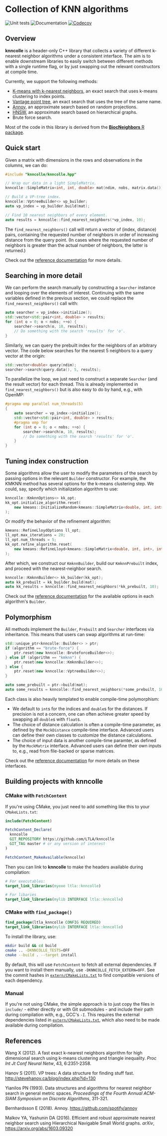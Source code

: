 # Collection of KNN algorithms

![Unit tests](https://github.com/LTLA/knncolle/actions/workflows/run-tests.yaml/badge.svg)
![Documentation](https://github.com/LTLA/knncolle/actions/workflows/doxygenate.yaml/badge.svg)
[![Codecov](https://codecov.io/gh/LTLA/knncolle/branch/master/graph/badge.svg?token=PPKVZ1QEXR)](https://codecov.io/gh/LTLA/knncolle)

## Overview

**knncolle** is a header-only C++ library that collects a variety of different k-nearest neighbor algorithms under a consistent interface.
The aim is to enable downstream libraries to easily switch between different methods with a single runtime flag,
or by just swapping out the relevant constructors at compile time.

Currently, we support the following methods:

- [K-means with k-nearest neighbors](https://pubmed.ncbi.nlm.nih.gov/22247818/), an exact search that uses k-means clustering to index points.
- [Vantage point tree](http://stevehanov.ca/blog/?id=130), an exact search that uses the tree of the same name.
- [Annoy](https://github.com/spotify/annoy/), an approximate search based on random projections.
- [HNSW](https://github.com/nmslib/hnswlib/), an approximate search based on hierarchical graphs.
- Brute force search.

Most of the code in this library is derived from the [**BiocNeighbors** R package](https://bioconductor.org/packages/release/bioc/html/BiocNeighbors.html).

## Quick start

Given a matrix with dimensions in the rows and observations in the columns, we can do:

```cpp
#include "knncolle/knncolle.hpp"

// Wrap our data in a light SimpleMatrix.
knncolle::SimpleMatrix<int, int, double> mat(ndim, nobs, matrix.data());

// Build a VP-tree index. 
knncolle::VptreeBuilder<> vp_builder;
auto vp_index = vp_builder.build(mat);

// Find 10 nearest neighbors of every element.
auto results = knncolle::find_nearest_neighbors(*vp_index, 10); 
```

The `find_nearest_neighbors()` call will return a vector of (index, distance) pairs,
containing the requested number of neighbors in order of increasing distance from the query point.
(In cases where the requested number of neighbors is greater than the actual number of neighbors, the latter is returned.)

Check out the [reference documentation](https://ltla.github.io/knncolle/) for more details.

## Searching in more detail

We can perform the search manually by constructing a `Searcher` instance and looping over the elements of interest.
Continuing with the same variables defined in the previous section, we could replace the `find_nearest_neighbors()` call with:

```cpp
auto searcher = vp_index->initialize();
std::vector<std::pair<int, double> > results;
for (int o = 0; o < nobs; ++o) {
    searcher->search(o, 10, results);
    // Do something with the search 'results' for 'o'.
}
```

Similarly, we can query the prebuilt index for the neighbors of an arbitrary vector.
The code below searches for the nearest 5 neighbors to a query vector at the origin:

```cpp
std::vector<double> query(ndim);
searcher->search(query.data(), 5, results);
```

To parallelize the loop, we just need to construct a separate `Searcher` (and the result vector) for each thread.
This is already implemented in `find_nearest_neighbors()` but is also easy to do by hand, e.g., with OpenMP:

```cpp
#pragma omp parallel num_threads(5)
{
    auto searcher = vp_index->initialize();
    std::vector<std::pair<int, double> > results;
    #pragma omp for
    for (int o = 0; o < nobs; ++o) {
        searcher->search(o, 10, results);
        // Do something with the search 'results' for 'o'.
    }
}
```

## Tuning index construction

Some algorithms allow the user to modify the parameters of the search by passing options in the relevant `Builder` constructor.
For example, the KMKNN method has several options for the k-means clustering step.
We could, say, specify which initialization algorithm to use:

```cpp
knncolle::KmknnOptions<> kk_opt;
kk_opt.initialize_algorithm.reset(
    new kmeans::InitializeRandom<kmeans::SimpleMatrix<double, int, int>, int, double>
);
```

Or modify the behavior of the refinement algorithm:

```cpp
kmeans::RefineLloydOptions ll_opt;
ll_opt.max_iterations = 20;
ll_opt.num_threads = 5;
kk_opt.refine_algorithm.reset(
    new kmeans::RefineLloyd<kmeans::SimpleMatrix<double, int, int>, int, double>(ll_opt)
);
```

After which, we construct our `KmknnBuilder`, build our `KmknnPrebuilt` index, and proceed with the nearest-neighbor search.

```cpp
knncolle::KmknnBuilder<> kk_builder(kk_opt);
auto kk_prebuilt = kk_builder.build(mat);
auto kk_results = knncolle::find_nearest_neighbors(*kk_prebuilt, 10); 
```

Check out the [reference documentation](https://ltla.github.io/knncolle/) for the available options in each algorithm's `Builder`.

## Polymorphism

All methods implement the `Builder`, `Prebuilt` and `Searcher` interfaces via inheritance.
This means that users can swap algorithms at run-time:

```cpp
std::unique_ptr<knncolle::Builder<> > ptr;
if (algorithm == "brute-force") {
    ptr.reset(new knncolle::BruteforceBuilder<>);
} else if (algorithm == "kmknn") {
    ptr.reset(new knncolle::KmknnBuilder<>);
} else {
    ptr.reset(new knncolle::VptreeBuilder<>);
}

auto some_prebuilt = ptr->build(mat);
auto some_results = knncolle::find_nearest_neighbors(*some_prebuilt, 10); 
```

Each class is also heavily templated to enable compile-time polymorphism:

- We default to `int`s for the indices and `double`s for the distances.
  If precision is not a concern, one can often achieve greater speed by swapping all `double`s with `float`s.
- The choice of distance calculation is often a compile-time parameter, as defined by the `MockDistance` compile-time interface.
  Advanced users can define their own classes to customize the distance calculations.
- The choice of input data is another compile-time paramter, as defined by the `MockMatrix` interface.
  Advanced users can define their own inputs to, e.g., read from file-backed or sparse matrices.

Check out the [reference documentation](https://ltla.github.io/knncolle/) for more details on these interfaces.

## Building projects with **knncolle**

### CMake with `FetchContent`

If you're using CMake, you just need to add something like this to your `CMakeLists.txt`:

```cmake
include(FetchContent)

FetchContent_Declare(
  knncolle
  GIT_REPOSITORY https://github.com/LTLA/knncolle
  GIT_TAG master # or any version of interest
)

FetchContent_MakeAvailable(knncolle)
```

Then you can link to **knncolle** to make the headers available during compilation:

```cmake
# For executables:
target_link_libraries(myexe ltla::knncolle)

# For libaries
target_link_libraries(mylib INTERFACE ltla::knncolle)
```

### CMake with `find_package()`

```cmake
find_package(ltla_knncolle CONFIG REQUIRED)
target_link_libraries(mylib INTERFACE ltla::knncolle)
```

To install the library, use:

```sh
mkdir build && cd build
cmake .. -DKNNCOLLE_TESTS=OFF
cmake --build . --target install
```

By default, this will use `FetchContent` to fetch all external dependencies.
If you want to install them manually, use `-DKNNCOLLE_FETCH_EXTERN=OFF`.
See the commit hashes in [`extern/CMakeLists.txt`](extern/CMakeLists.txt) to find compatible versions of each dependency.

### Manual

If you're not using CMake, the simple approach is to just copy the files in `include/` - either directly or with Git submodules - and include their path during compilation with, e.g., GCC's `-I`.
This requires the external dependencies listed in [`extern/CMakeLists.txt`](extern/CMakeLists.txt), which also need to be made available during compilation.

## References

Wang X (2012). 
A fast exact k-nearest neighbors algorithm for high dimensional search using k-means clustering and triangle inequality. 
_Proc Int Jt Conf Neural Netw_, 43, 6:2351-2358.

Hanov S (2011).
VP trees: A data structure for finding stuff fast.
http://stevehanov.ca/blog/index.php?id=130

Yianilos PN (1993).
Data structures and algorithms for nearest neighbor search in general metric spaces.
_Proceedings of the Fourth Annual ACM-SIAM Symposium on Discrete Algorithms_, 311-321.

Bernhardsson E (2018).
Annoy.
https://github.com/spotify/annoy

Malkov YA, Yashunin DA (2016).
Efficient and robust approximate nearest neighbor search using Hierarchical Navigable Small World graphs.
_arXiv_,
https://arxiv.org/abs/1603.09320


